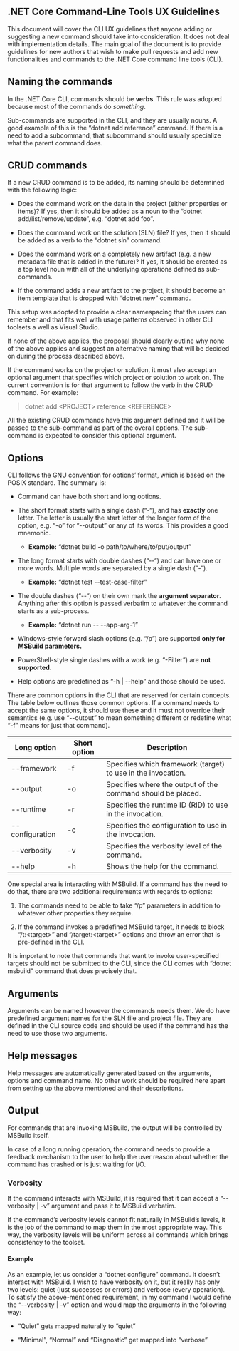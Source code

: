 .NET Core Command-Line Tools UX Guidelines
-------------------------------------------

This document will cover the CLI UX guidelines that anyone adding or suggesting
a new command should take into consideration. It does not deal with
implementation details. The main goal of the document is to provide guidelines
for new authors that wish to make pull requests and add new functionalities and
commands to the .NET Core command line tools (CLI).

## Naming the commands

In the .NET Core CLI, commands should be **verbs**. This rule was adopted
because most of the commands do *something*.

Sub-commands are supported in the CLI, and they are usually nouns. A good
example of this is the “dotnet add reference” command. If there is a need to add
a subcommand, that subcommand should usually specialize what the parent command
does.

## CRUD commands
If a new CRUD command is to be added, its naming should be determined with the
following logic:

-   Does the command work on the data in the project (either properties or
    items)? If yes, then it should be added as a noun to the “dotnet
    add/list/remove/update”, e.g. “dotnet add foo”.

-   Does the command work on the solution (SLN) file? If yes, then it should be
    added as a verb to the “dotnet sln” command.

-   Does the command work on a completely new artifact (e.g. a new metadata file
    that is added in the future)? If yes, it should be created as a top level
    noun with all of the underlying operations defined as sub-commands.

-   If the command adds a new artifact to the project, it should become an item
    template that is dropped with “dotnet new” command.

This setup was adopted to provide a clear namespacing that the users can
remember and that fits well with usage patterns observed in other CLI toolsets a
well as Visual Studio.

If none of the above applies, the proposal should clearly outline why none of
the above applies and suggest an alternative naming that will be decided on
during the process described above.

If the command works on the project or solution, it must also accept an optional
argument that specifies which project or solution to work on. The current
convention is for that argument to follow the verb in the CRUD command. For
example:

>   dotnet add \<PROJECT\> reference \<REFERENCE\>

All the existing CRUD commands have this argument defined and it will be passed
to the sub-command as part of the overall options. The sub-command is expected
to consider this optional argument.

## Options 
CLI follows the GNU convention for options’ format, which is based on the POSIX
standard. The summary is:

-   Command can have both short and long options.

-   The short format starts with a single dash (“-“), and has **exactly** one
    letter. The letter is usually the start letter of the longer form of the
    option, e.g. “-o” for “--output” or any of its words. This provides a good
    mnemonic.

    -   **Example:** “dotnet build -o path/to/where/to/put/output”

-   The long format starts with double dashes (“--“) and can have one or more
    words. Multiple words are separated by a single dash (“-“).

    -   **Example:** “dotnet test --test-case-filter”

-   The double dashes (“--“) on their own mark the **argument separator**.
    Anything after this option is passed verbatim to whatever the command starts
    as a sub-process.

    -   **Example:** “dotnet run -- --app-arg-1”

-   Windows-style forward slash options (e.g. “/p”) are supported **only for
    MSBuild parameters.**

-   PowerShell-style single dashes with a work (e.g. “-Filter”) are **not
    supported**.

-   Help options are predefined as “-h \| --help” and those should be used.

There are common options in the CLI that are reserved for certain concepts. The
table below outlines those common options. If a command needs to accept the same
options, it should use these and it must not override their semantics (e.g. use
“--output” to mean something different or redefine what “-f” means for just that
command).

| Long option      | Short option | Description                                                  |
|------------------|--------------|--------------------------------------------------------------|
| \--framework     | \-f          | Specifies which framework (target) to use in the invocation. |
| \--output        | \-o          | Specifies where the output of the command should be placed.  |
| \--runtime       | \-r          | Specifies the runtime ID (RID) to use in the invocation.     |
| \--configuration | \-c          | Specifies the configuration to use in the invocation.        |
| \--verbosity     | \-v          | Specifies the verbosity level of the command.                |
| \--help          | \-h          | Shows the help for the command.                              |

One special area is interacting with MSBuild. If a command has the need to do
that, there are two additional requirements with regards to options:

1.  The commands need to be able to take “/p” parameters in addition to whatever
    other properties they require.

2.  If the command invokes a predefined MSBuild target, it needs to block
    “/t:\<target\>” and “/target:\<target\>” options and throw an error that is
    pre-defined in the CLI.

It is important to note that commands that want to invoke user-specified targets
should not be submitted to the CLI, since the CLI comes with “dotnet msbuild”
command that does precisely that.

## Arguments
Arguments can be named however the commands needs them. We do have predefined
argument names for the SLN file and project file. They are defined in the CLI
source code and should be used if the command has the need to use those two
arguments.

## Help messages
Help messages are automatically generated based on the arguments, options and
command name. No other work should be required here apart from setting up the
above mentioned and their descriptions.

## Output 
For commands that are invoking MSBuild, the output will be controlled by MSBuild
itself.

In case of a long running operation, the command needs to provide a feedback
mechanism to the user to help the user reason about whether the command has
crashed or is just waiting for I/O.

### Verbosity
If the command interacts with MSBuild, it is required that it can accept a
“--verbosity \| -v” argument and pass it to MSBuild verbatim.

If the command’s verbosity levels cannot fit naturally in MSBuild’s levels, it
is the job of the command to map them in the most appropriate way. This way, the
verbosity levels will be uniform across all commands which brings consistency to
the toolset.

#### Example
As an example, let us consider a “dotnet configure” command. It doesn’t interact
with MSBuild. I wish to have verbosity on it, but it really has only two levels:
quiet (just successes or errors) and verbose (every operation). To satisfy the
above-mentioned requirement, in my command I would define the “--verbosity \|
-v” option and would map the arguments in the following way:

-   “Quiet” gets mapped naturally to “quiet”

-   “Minimal”, “Normal” and “Diagnostic” get mapped into “verbose”
